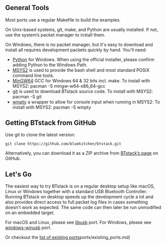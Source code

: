 # 

## General Tools

Most ports use a regular Makefile to build the examples.

On Unix-based systems, git, make, and Python are usually installed. If
not, use the system’s packet manager to install them.

On Windows, there is no packet manager, but it's easy to download and install all requires development packets quickly by hand. You'll need:

- [Python](http://www.python.org/getit/) for Windows. When using the official installer, please confirm adding Python to the Windows Path.
- [MSYS2](https://msys2.github.io) is used to provide the bash shell and most standard POSIX command line tools.
- [MinGW64](https://mingw-w64.org/doku.php) GCC for Windows 64 & 32 bits incl. make. To install with MSYS2: pacman -S mingw-w64-x86_64-gcc
- [git](https://git-scm.com) is used to download BTstack source code. To install with MSYS2: pacman -S git
- [winpty](https://github.com/rprichard/winpty) a wrapper to allow for console input when running in MSYS2: To install with MSYS2: pacman -S winpty

## Getting BTstack from GitHub

Use git to clone the latest version:

    git clone https://github.com/bluekitchen/btstack.git
        
Alternatively, you can download it as a ZIP archive from
[BTstack’s page](https://github.com/bluekitchen/btstack/archive/master.zip) on
GitHub.

## Let's Go

The easiest way to try BTstack is on a regular desktop setup like macOS, Linux or Windows together with a standard USB Bluetooth Controller. Running BTstack on desktop speeds up the development cycle a lot and also provides direct access to full packet log files in cases something doesn't work as expected. The same code can then later be run unmodified on an embedded target.

For macOS and Linux, please see [libusb](ports/existing_ports.md#libusbPort) port.
For Windows, please see [windows-winusb](ports/existing_ports.md#windows-winusbPort) port.

Or checkout the [list of existing ports]()ports/existing_ports.md)
